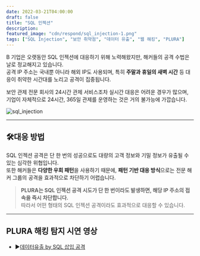 ```yaml
---
date: 2022-03-21T04:00:00
draft: false
title: "SQL 인젝션"
description: 
featured_image: "cdn/respond/sql_injection-1.png"
tags: ["SQL Injection", "보안 취약점", "데이터 유출", "웹 해킹", "PLURA"]
---
```


B 기업은 오랫동안 SQL 인젝션에 대응하기 위해 노력해왔지만, 해커들의 공격 수법은 날로 정교해지고 있습니다.  
공격 IP 주소는 국내뿐 아니라 해외 IP도 사용되며, 특히 **주말과 휴일의 새벽 시간** 등 대응이 취약한 시간대를 노리고 공격이 집중됩니다.  

보안 관제 전문 회사의 24시간 관제 서비스조차 실시간 대응은 어려운 경우가 많으며,  
기업이 자체적으로 24시간, 365일 관제를 운영하는 것은 거의 불가능에 가깝습니다.
<!--more-->
![sql_injection](https://blog.plura.io/cdn/respond/sql_injection-1.png)

---

## 🛠️대응 방법

SQL 인젝션 공격은 단 한 번의 성공으로도 대량의 고객 정보와 기밀 정보가 유출될 수 있는 심각한 위협입니다.  
또한 해커들은 **다양한 우회 패턴**을 사용하기 때문에, **패턴 기반 대응 방식**으로는 전문 해커 그룹의 공격을 효과적으로 차단하기 어렵습니다.  

> **PLURA는 SQL 인젝션 공격 시도가 단 한 번이라도 발생하면, 해당 IP 주소의 접속을 즉시 차단합니다.**  
> 따라서 어떤 형태의 SQL 인젝션 공격이라도 효과적으로 대응할 수 있습니다.

---

## PLURA 해킹 탐지 시연 영상

- ▶️[데이터유출 by SQL 삽입 공격](https://youtu.be/Qp-JbyZ_G1k?si=7bd8eHbK--mmgdhH)
